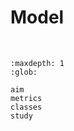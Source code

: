 # Model

<br>

```{toctree}
:maxdepth: 1
:glob:

aim
metrics
classes
study
```

<br>
<br>

<br>
<br>

<br>
<br>

<br>
<br>
